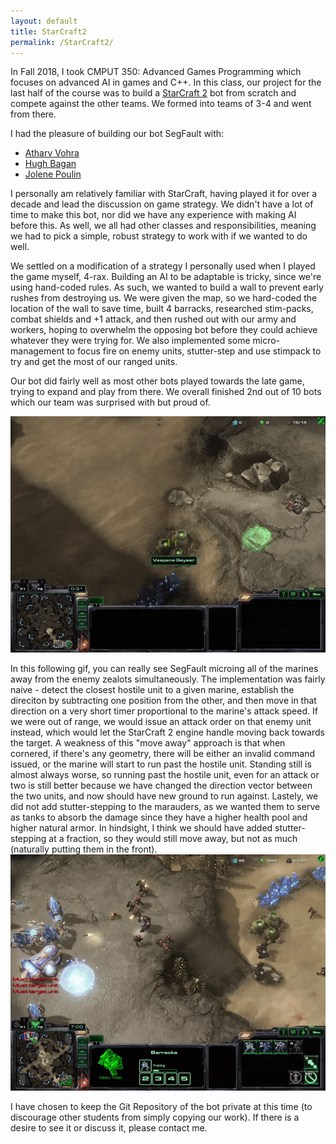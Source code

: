 ```yaml
---
layout: default
title: StarCraft2
permalink: /StarCraft2/
---
```


In Fall 2018, I took CMPUT 350: Advanced Games Programming which focuses on advanced AI in games and C++. In this class, our project for the last half of the course was to build a [StarCraft 2](https://starcraft2.com) bot from scratch and compete against the other teams. We formed into teams of 3-4 and went from there.

I had the pleasure of building our bot SegFault with:
* [Atharv Vohra](https://github.com/AtharvVohra)
* [Hugh Bagan](https://github.com/hughbagan)
* [Jolene Poulin](https://github.com/nienna73)

I personally am relatively familiar with StarCraft, having played it for over a decade and lead the discussion on game strategy. We didn't have a lot of time to make this bot, nor did we have any experience with making AI before this. As well, we all had other classes and responsibilities, meaning we had to pick a simple, robust strategy to work with if we wanted to do well.

We settled on a modification of a strategy I personally used when I played the game myself, 4-rax. Building an AI to be adaptable is tricky, since we're using hand-coded rules. As such, we wanted to build a wall to prevent early rushes from destroying us. We were given the map, so we hard-coded the location of the wall to save time, built 4 barracks, researched stim-packs, combat shields and +1 attack, and then rushed out with our army and workers, hoping to overwhelm the opposing bot before they could achieve whatever they were trying for. We also implemented some micro-management to focus fire on enemy units, stutter-step and use stimpack to try and get the most of our ranged units.

Our bot did fairly well as most other bots played towards the late game, trying to expand and play from there. We overall finished 2nd out of 10 bots which our team was surprised with but proud of.

![Building the Wall](/assets/buildingWall.gif)

In this following gif, you can really see SegFault microing all of the marines away from the enemy zealots simultaneously. The implementation was fairly naive - detect the closest hostile unit to a given marine, establish the direciton by subtracting one position from the other, and then move in that direction on a very short timer proportional to the marine's attack speed. If we were out of range, we would issue an attack order on that enemy unit instead, which would let the StarCraft 2 engine handle moving back towards the target. A weakness of this "move away" approach is that when cornered, if there's any geometry, there will be either an invalid command issued, or the marine will start to run past the hostile unit. Standing still is almost always worse, so running past the hostile unit, even for an attack or two is still better because we have changed the direction vector between the two units, and now should have new ground to run against. Lastely, we did not add stutter-stepping to the marauders, as we wanted them to serve as tanks to absorb the damage since they have a higher health pool and higher natural armor. In hindsight, I think we should have added stutter-stepping at a fraction, so they would still move away, but not as much (naturally putting them in the front).
![Sutterstep micro](/assets/stuttermicro.gif)

I have chosen to keep the Git Repository of the bot private at this time (to discourage other students from simply copying our work). If there is a desire to see it or discuss it, please contact me.